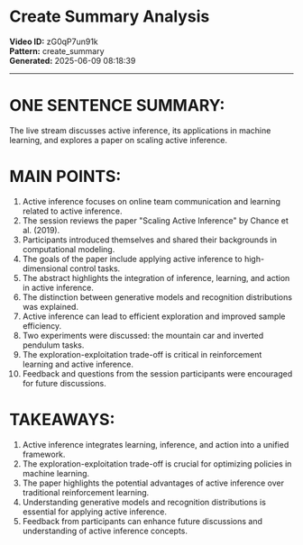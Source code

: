 # Create Summary Analysis

**Video ID:** zG0qP7un91k  
**Pattern:** create_summary  
**Generated:** 2025-06-09 08:18:39  

---

# ONE SENTENCE SUMMARY:
The live stream discusses active inference, its applications in machine learning, and explores a paper on scaling active inference.

# MAIN POINTS:
1. Active inference focuses on online team communication and learning related to active inference.
2. The session reviews the paper "Scaling Active Inference" by Chance et al. (2019).
3. Participants introduced themselves and shared their backgrounds in computational modeling.
4. The goals of the paper include applying active inference to high-dimensional control tasks.
5. The abstract highlights the integration of inference, learning, and action in active inference.
6. The distinction between generative models and recognition distributions was explained.
7. Active inference can lead to efficient exploration and improved sample efficiency.
8. Two experiments were discussed: the mountain car and inverted pendulum tasks.
9. The exploration-exploitation trade-off is critical in reinforcement learning and active inference.
10. Feedback and questions from the session participants were encouraged for future discussions.

# TAKEAWAYS:
1. Active inference integrates learning, inference, and action into a unified framework.
2. The exploration-exploitation trade-off is crucial for optimizing policies in machine learning.
3. The paper highlights the potential advantages of active inference over traditional reinforcement learning.
4. Understanding generative models and recognition distributions is essential for applying active inference.
5. Feedback from participants can enhance future discussions and understanding of active inference concepts.